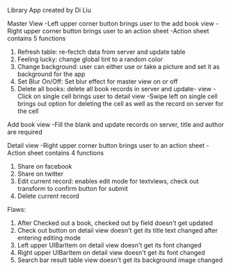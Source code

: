 Library App created by Di Liu

Master View
-Left upper corner button brings user to the add book view
-Right upper corner button brings user to an action sheet
-Action sheet contains 5 functions
  1. Refresh table: re-fectch data from server and update table
  2. Feeling lucky: change global tint to a random color
  3. Change background: user can either use or take a picture and
     set it as background for the app
  4. Set Blur On/Off: Set blur effect for master view on or off
  5. Delete all books: delete all book records in server and update-
     view
-Click on single cell brings user to detail view
-Swipe left on single cell brings out option for deleting the cell
 as well as the record on server for the cell

Add book view
-Fill the blank and update records on server, title and author are
  required

Detail view
-Right upper corner button brings user to an action sheet
-Action sheet contains 4 functions
  1. Share on facebook
  2. Share on twitter
  3. Edit current record: enables edit mode for textviews, check out 
     transform to confirm button for submit
  4. Delete current record
  
Flaws:
  1. After Checked out a book, checked out by field doesn't get updated
  2. Check out button on detail view doesn't get its title text changed
     after entering editing mode
  3. Left upper UIBarItem on detail view doesn't get its font changed
  4. Right upper UIBarItem on detail view doesn't get its font changed
  5. Search bar result table view doesn't get its background image
     changed
  
